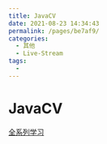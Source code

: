 ```yaml
---
title: JavaCV
date: 2021-08-23 14:34:43
permalink: /pages/be7af9/
categories:
  - 其他
  - Live-Stream
tags:
  - 
---
```

# JavaCV

[全系列学习](https://www.cnblogs.com/eguid/p/10195553.html)
